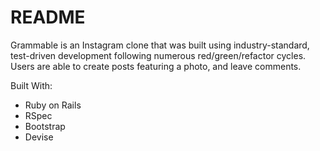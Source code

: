 # README

Grammable is an Instagram clone that was built using industry-standard, test-driven development following numerous red/green/refactor cycles.  Users are able to create posts featuring a photo, and leave comments.

Built With:

* Ruby on Rails
* RSpec
* Bootstrap
* Devise
